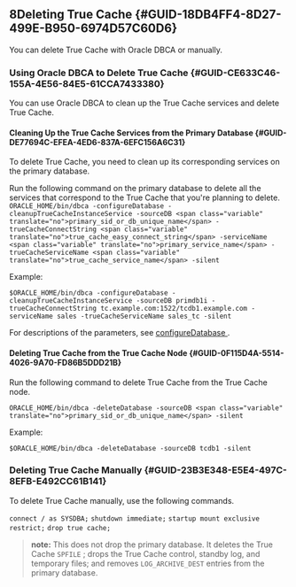 ##  8Deleting True Cache {#GUID-18DB4FF4-8D27-499E-B950-6974D57C60D6} 

You can delete True Cache with Oracle DBCA or manually. 

###  Using Oracle DBCA to Delete True Cache {#GUID-CE633C46-155A-4E56-84E5-61CCA7433380} 

You can use Oracle DBCA to clean up the True Cache services and delete True Cache. 

####  Cleaning Up the True Cache Services from the Primary Database {#GUID-DE77694C-EFEA-4ED6-837A-6EFC156A6C31} 

To delete True Cache, you need to clean up its corresponding services on the primary database. 

Run the following command on the primary database to delete all the services that correspond to the True Cache that you're planning to delete. ``` ORACLE_HOME/bin/dbca -configureDatabase -cleanupTrueCacheInstanceService -sourceDB <span class="variable" translate="no">primary_sid_or_db_unique_name</span> -trueCacheConnectString <span class="variable" translate="no">true_cache_easy_connect_string</span> -serviceName <span class="variable" translate="no">primary_service_name</span> -trueCacheServiceName <span class="variable" translate="no">true_cache_service_name</span> -silent ``` 

Example: 

``` $ORACLE_HOME/bin/dbca -configureDatabase -cleanupTrueCacheInstanceService -sourceDB primdb1i -trueCacheConnectString tc.example.com:1522/tcdb1.example.com -serviceName sales -trueCacheServiceName sales_tc -silent ``` 

For descriptions of the parameters, see [ configureDatabase ](configuring-true-cache-oracle-dbca.html#GUID-0E86301A-4DBF-4AF1-A85D-20D100C26F28) . 

####  Deleting True Cache from the True Cache Node {#GUID-0F115D4A-5514-4026-9A70-FD86B5DDD21B} 

Run the following command to delete True Cache from the True Cache node. 

``` ORACLE_HOME/bin/dbca -deleteDatabase -sourceDB <span class="variable" translate="no">primary_sid_or_db_unique_name</span> -silent ``` 

Example: 

``` $ORACLE_HOME/bin/dbca -deleteDatabase -sourceDB tcdb1 -silent ``` 

###  Deleting True Cache Manually {#GUID-23B3E348-E5E4-497C-8EFB-E492CC61B141} 

To delete True Cache manually, use the following commands. 

``` connect / as SYSDBA; ``` ``` shutdown immediate; ``` ``` startup mount exclusive restrict; ``` ``` drop true cache; ``` 

> **note:** This does  not  drop the primary database. It deletes the True Cache ` SPFILE ` ; drops the True Cache control, standby log, and temporary files; and removes ` LOG_ARCHIVE_DEST ` entries from the primary database. 
